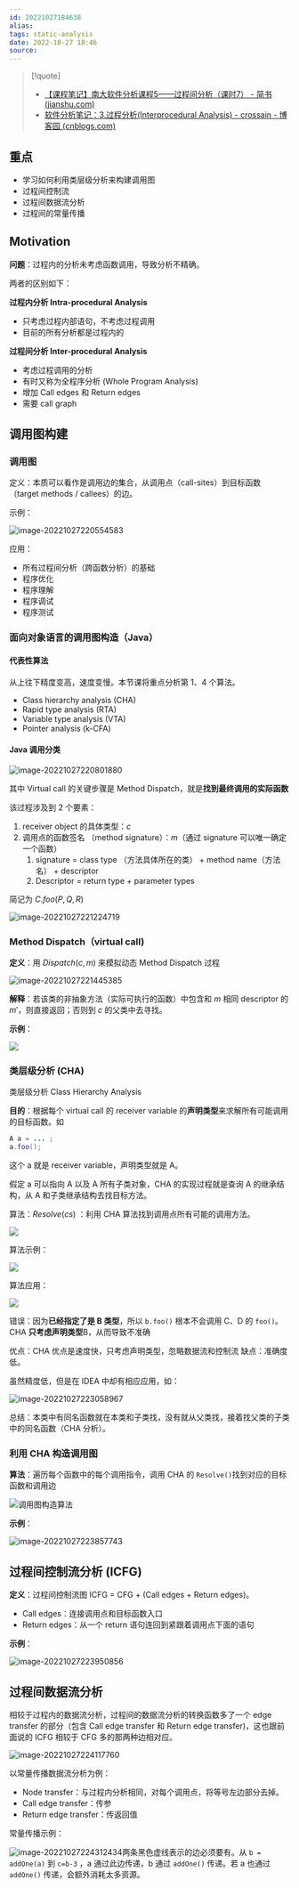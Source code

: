 ```yaml
---
id: 20221027184638
alias: 
tags: static-analysis
date: 2022-10-27 18:46
source: 
---
```

> [!quote] 
> - [【课程笔记】南大软件分析课程5——过程间分析（课时7） - 简书 (jianshu.com)](https://www.jianshu.com/p/2d14c0ae41cd)
> - [软件分析笔记：3.过程分析(Interprocedural Analysis) - crossain - 博客园 (cnblogs.com)](https://www.cnblogs.com/crossain/p/12720612.html)

## 重点

- 学习如何利用类层级分析来构建调用图
- 过程间控制流
- 过程间数据流分析
- 过程间的常量传播

## Motivation

**问题**：过程内的分析未考虑函数调用，导致分析不精确。

两者的区别如下：

**过程内分析 Intra-procedural Analysis**
-   只考虑过程内部语句，不考虑过程调用
-   目前的所有分析都是过程内的

**过程间分析 Inter-procedural Analysis**
-   考虑过程调用的分析
-   有时又称为全程序分析 (Whole Program Analysis)
-   增加 Call edges 和 Return edges
-   需要 call graph

## 调用图构建

### 调用图

定义：本质可以看作是调用边的集合，从调用点（call-sites）到目标函数（target methods / callees）的边。

示例：  

![image-20221027220554583](https://cdn.hcplantern.cn/img/2022/10/27/20221027-220555.png-default)

应用：

- 所有过程间分析（跨函数分析）的基础
- 程序优化
- 程序理解
- 程序调试
- 程序测试

### 面向对象语言的调用图构造（Java）

#### 代表性算法

从上往下精度变高，速度变慢。本节课将重点分析第 1、4 个算法。

*   Class hierarchy analysis (CHA)
*   Rapid type analysis (RTA)
*   Variable type analysis (VTA)
*   Pointer analysis (k-CFA)

#### Java 调用分类

![image-20221027220801880](https://cdn.hcplantern.cn/img/2022/10/27/20221027-220803.png-default)

其中 Virtual call 的关键步骤是 Method Dispatch，就是**找到最终调用的实际函数**

该过程涉及到 2 个要素：

1.  receiver object 的具体类型：$c$
2.  调用点的函数签名 （method signature）：$m$（通过 signature 可以唯一确定一个函数）
    1.  signature = class type （方法具体所在的类） + method name（方法名） + descriptor
    2.  Descriptor = return type + parameter types

简记为 $C.foo(P, Q, R)$

![image-20221027221224719](https://cdn.hcplantern.cn/img/2022/10/27/20221027-221225.png-default)


### Method Dispatch（virtual call)

**定义**：用 $Dispatch(c, m)$ 来模拟动态 Method Dispatch 过程

![image-20221027221445385](https://cdn.hcplantern.cn/img/2022/10/27/20221027-221446.png-default)

**解释**：若该类的非抽象方法（实际可执行的函数）中包含和 $m$ 相同 descriptor 的 $m'$，则直接返回；否则到 $c$ 的父类中去寻找。

**示例**：  

![](https://cdn.hcplantern.cn/img/2022/10/27/20221027-225018.png-default)

### 类层级分析 (CHA)

类层级分析 Class Hierarchy Analysis

**目的**：根据每个 virtual call 的 receiver variable 的**声明类型**来求解所有可能调用的目标函数。如 

```java
A a = ... ;
a.foo();
```

这个 a 就是 receiver variable，声明类型就是 A。

假定 a 可以指向 A 以及 A 所有子类对象，CHA 的实现过程就是查询 A 的继承结构，从 A 和子类继承结构去找目标方法。

算法：$Resolve(cs)$ ：利用 CHA 算法找到调用点所有可能的调用方法。  

![](https://cdn.hcplantern.cn/img/2022/10/27/20221027-225023.png-default) 

算法示例：  

![](http://upload-images.jianshu.io/upload_images/6349402-d73832feabac9c20.png) 

算法应用：  

![](https://cdn.hcplantern.cn/img/2022/10/27/20221027-225035.png-default) 

错误：因为**已经指定了是 B 类型**，所以 `b.foo()` 根本不会调用 C、D 的 `foo()`。CHA **只考虑声明类型**B，从而导致不准确

优点：CHA 优点是速度快，只考虑声明类型，忽略数据流和控制流
缺点：准确度低。

虽然精度低，但是在 IDEA 中却有相应应用，如：

![image-20221027223058967](https://cdn.hcplantern.cn/img/2022/10/27/20221027-223100.png-default)

总结：本类中有同名函数就在本类和子类找，没有就从父类找，接着找父类的子类中的同名函数（CHA 分析）。

### 利用 CHA 构造调用图

**算法**：遍历每个函数中的每个调用指令，调用 CHA 的 `Resolve()`找到对应的目标函数和调用边

![调用图构造算法](https://cdn.hcplantern.cn/img/2022/10/27/20221027-223405.png-default)

**示例**：  

![image-20221027223857743](https://cdn.hcplantern.cn/img/2022/10/27/20221027-223859.png-default) 

## 过程间控制流分析 (ICFG)

**定义**：过程间控制流图 ICFG = CFG + (Call edges + Return edges)。

*   Call edges：连接调用点和目标函数入口
*   Return edges：从一个 return 语句连回到紧跟着调用点下面的语句

**示例**： 

![image-20221027223950856](https://cdn.hcplantern.cn/img/2022/10/27/20221027-223952.png-default)

## 过程间数据流分析

相较于过程内的数据流分析，过程间的数据流分析的转换函数多了一个 edge transfer 的部分（包含 Call edge transfer 和 Return edge transfer)，这也跟前面说的 ICFG 相较于 CFG 多的那两种边相对应。

![image-20221027224117760](https://cdn.hcplantern.cn/img/2022/10/27/20221027-224118.png-default)

以常量传播数据流分析为例：

*   Node transfer：与过程内分析相同，对每个调用点，将等号左边部分去掉。
*   Call edge transfer：传参
*   Return edge transfer：传返回值

常量传播示例：  

![image-20221027224312434](https://cdn.hcplantern.cn/img/2022/10/27/20221027-224313.png-default)两条黑色虚线表示的边必须要有。从 `b = addOne(a)` 到 `c=b-3` ，a 通过此边传递，b 通过 `addOne()` 传递。若 a 也通过 `addOne()` 传递，会额外消耗太多资源。